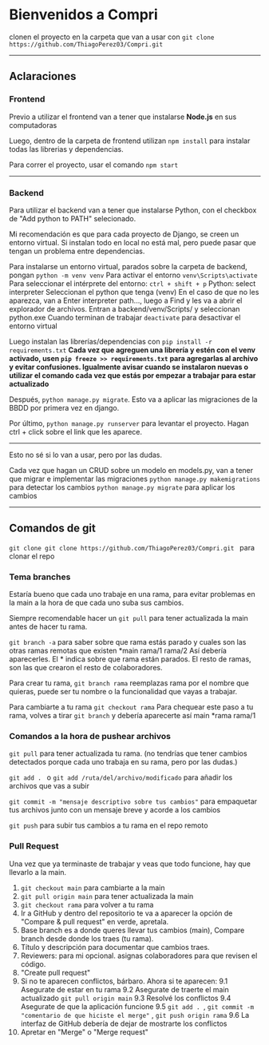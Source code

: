 # Bienvenidos a Compri

clonen el proyecto en la carpeta que van a usar con `git clone https://github.com/ThiagoPerez03/Compri.git `

---

## Aclaraciones

### Frontend
Previo a utilizar el frontend van a tener que instalarse **Node.js** en sus computadoras

Luego, dentro de la carpeta de frontend utilizan `npm install` para instalar todas las librerias y dependencias. 

Para correr el proyecto, usar el comando `npm start`

---

### Backend
Para utilizar el backend van a tener que instalarse Python, con el checkbox de "Add python to PATH" selecionado. 

Mi recomendación es que para cada proyecto de Django, se creen un entorno virtual. Si instalan todo en local no está mal, pero puede pasar que tengan un problema entre dependencias. 

Para instalarse un entorno virtual, parados sobre la carpeta de backend, pongan `python -m venv venv`
Para activar el entorno `venv\Scripts\activate`
Para seleccionar el intérprete del entorno: 
    `ctrl + shift + p`
    Python: select interpreter
    Seleccionan el python que tenga (venv)
        En el caso de que no les aparezca, van a Enter interpreter path..., luego a Find y les va a abrir el explorador de archivos. Entran a backend/venv/Scripts/ y seleccionan python.exe
Cuando terminan de trabajar `deactivate` para desactivar el entorno virtual

Luego instalan las librerías/dependencias con `pip install -r requirements.txt`
**Cada vez que agreguen una librería y estén con el venv activado, usen `pip freeze >> requirements.txt` para agregarlas al archivo y evitar confusiones. Igualmente avisar cuando se instalaron nuevas o utilizar el comando cada vez que estás por empezar a trabajar para estar actualizado**

Después, `python manage.py migrate`. Esto va a aplicar las migraciones de la BBDD por primera vez en django. 

Por último, `python manage.py runserver` para levantar el proyecto. Hagan ctrl + click sobre el link que les aparece. 

--- 
Esto no sé si lo van a usar, pero por las dudas.

Cada vez que hagan un CRUD sobre un modelo en models.py, van a tener que migrar e implementar las migraciones
 `python manage.py makemigrations` para detectar los cambios
 `python manage.py migrate` para aplicar los cambios 

--- 
## Comandos de git 

`git clone git clone https://github.com/ThiagoPerez03/Compri.git ` para clonar el repo

### Tema branches

Estaría bueno que cada uno trabaje en una rama, para evitar problemas en la main a la hora de que cada uno suba sus cambios.

Siempre recomendable hacer un `git pull` para tener actualizada la main antes de hacer tu rama.

`git branch -a` para saber sobre que rama estás parado y cuales son las otras ramas remotas que existen
    *main
    rama/1
    rama/2
Así debería aparecerles. El * indica sobre que rama están parados. El resto de ramas, son las que crearon el resto de colaboradores.

Para crear tu rama, `git branch rama` reemplazas rama por el nombre que quieras, puede ser tu nombre o la funcionalidad que vayas a trabajar. 

Para cambiarte a tu rama `git checkout rama` 
    Para chequear este paso a tu rama, volves a tirar `git branch` y debería aparecerte así
        main
        *rama
        rama/1

### Comandos a la hora de pushear archivos

`git pull` para tener actualizada tu rama. (no tendrías que tener cambios detectados porque cada uno trabaja en su rama, pero por las dudas.)

`git add . ` o `git add /ruta/del/archivo/modificado` para añadir los archivos que vas a subir 

`git commit -m "mensaje descriptivo sobre tus cambios"` para empaquetar tus archivos junto con un mensaje breve y acorde a los cambios 

`git push` para subir tus cambios a tu rama en el repo remoto

### Pull Request

Una vez que ya terminaste de trabajar y veas que todo funcione, hay que llevarlo a la main. 

1. `git checkout main` para cambiarte a la main
2. `git pull origin main` para tener actualizada la main
3. `git checkout rama` para volver a tu rama
4. Ir a GitHub y dentro del repositorio te va a aparecer la opción de "Compare & pull request" en verde, apretala.
5. Base branch es a donde queres llevar tus cambios (main), Compare branch desde donde los traes (tu rama). 
6. Título y descripción para documentar que cambios traes.
7. Reviewers: para mi opcional. asignas colaboradores para que revisen el código.
8. "Create pull request"
9. Si no te aparecen conflictos, bárbaro. Ahora si te aparecen:
    9.1 Asegurate de estar en tu rama
    9.2 Asegurate de traerte el main actualizado `git pull origin main`
    9.3 Resolvé los conflictos
    9.4 Asegurate de que la aplicación funcione
    9.5 `git add . `, `git commit -m "comentario de que hiciste el merge"` , `git push origin rama`
    9.6 La interfaz de GitHub debería de dejar de mostrarte los conflictos
10. Apretar en "Merge" o "Merge request"

